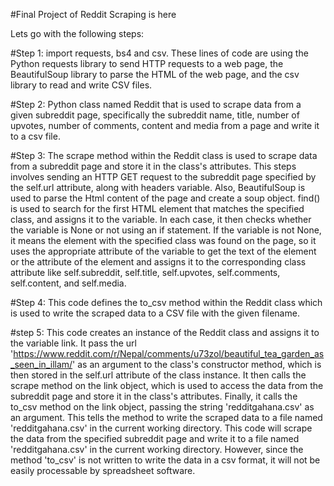 #Final Project of Reddit Scraping is here

Lets go with the following steps:

#Step 1: 
import requests, bs4 and csv.
These lines of code are using the Python requests library to send HTTP requests to a web page, the BeautifulSoup library to parse the HTML of the web page, and the csv library to read and write CSV files.

#Step 2:
Python class named Reddit that is used to scrape data from a given subreddit page, specifically the subreddit name, title, number of upvotes, number of comments, content and media from a page and write it to a csv file. 

#Step 3:
The scrape method within the Reddit class is used to scrape data from a subreddit page and store it in the class's attributes. This steps involves sending an HTTP GET request to the subreddit page specified by the self.url attribute, along with headers variable. Also, BeautifulSoup is used to parse the Html content of the page and create a soup object. find() is used to search for the first HTML element that matches the specified class, and assigns it to the variable. In each case, it then checks whether the variable is None or not using an if statement. If the variable is not None, it means the element with the specified class was found on the page, so it uses the appropriate attribute of the variable to get the text of the element or the attribute of the element and assigns it to the corresponding class attribute like self.subreddit, self.title, self.upvotes, self.comments, self.content, and self.media.

#Step 4:
This code defines the to_csv method within the Reddit class which is used to write the scraped data to a CSV file with the given filename.

#step 5:
This code creates an instance of the Reddit class and assigns it to the variable link. It pass the url 'https://www.reddit.com/r/Nepal/comments/u73zol/beautiful_tea_garden_as_seen_in_illam/' as an argument to the class's constructor method, which is then stored in the self.url attribute of the class instance.
It then calls the scrape method on the link object, which is used to access the data from the subreddit page and store it in the class's attributes.
Finally, it calls the to_csv method on the link object, passing the string 'redditgahana.csv' as an argument. This tells the method to write the scraped data to a file named 'redditgahana.csv' in the current working directory.
This code will scrape the data from the specified subreddit page and write it to a file named 'redditgahana.csv' in the current working directory. However, since the method 'to_csv' is not written to write the data in a csv format, it will not be easily processable by spreadsheet software.
